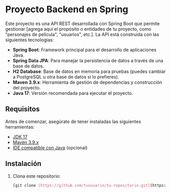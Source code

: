 # Proyecto Backend en Spring

Este proyecto es una API REST desarrollada con Spring Boot que permite gestionar [agrega aquí el propósito o entidades de tu proyecto, como "personajes de película", "usuarios", etc.]. La API está construida con las siguientes tecnologías:

- **Spring Boot**: Framework principal para el desarrollo de aplicaciones Java.
- **Spring Data JPA**: Para manejar la persistencia de datos a través de una base de datos.
- **H2 Database**: Base de datos en memoria para pruebas (puedes cambiar a PostgreSQL u otra base de datos si lo prefieres).
- **Maven 3.9.x**: Herramienta de gestión de dependencias y construcción del proyecto.
- **Java 17**: Versión recomendada para ejecutar el proyecto.

## Requisitos

Antes de comenzar, asegúrate de tener instaladas las siguientes herramientas:

- [JDK 17](https://adoptopenjdk.net/)
- [Maven 3.9.x](https://maven.apache.org/)
- [IDE compatible con Java](https://www.jetbrains.com/idea/) (opcional)

## Instalación

1. Clona este repositorio:
   ```bash
   [git clone [https://github.com/tuusuario/tu-repositorio.git](https://github.com/BLBM/PRUEBA-FONYOU-SPRING.git)]
